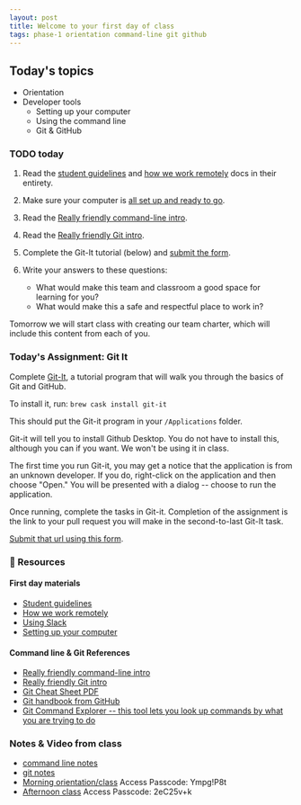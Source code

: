 ```yaml
---
layout: post
title: Welcome to your first day of class
tags: phase-1 orientation command-line git github
---
```


## Today's topics

- Orientation
- Developer tools
  - Setting up your computer
  - Using the command line
  - Git & GitHub

### TODO today

1. Read the [student guidelines](https://github.com/momentumlearn/student-resources/blob/main/articles/student-guidelines.md) and [how we work remotely](https://github.com/momentumlearn/student-resources/blob/master/articles/working-remotely.md) docs in their entirety.
2. Make sure your computer is [all set up and ready to go](https://github.com/momentumlearn/student-resources/blob/master/articles/setup.md).
3. Read the [Really friendly command-line intro](https://drive.google.com/open?id=1E4ALJrjclTYE4C6lwIV517-SOXiZ-Dqb).
4. Read the [Really friendly Git intro](https://drive.google.com/open?id=125rubyTQpBwmpi6I_UzUWfT1aXeHmy5n).
5. Complete the Git-It tutorial (below) and [submit the form](https://forms.gle/hKL37abHZ7TEoyWT6).
6. Write your answers to these questions:

   - What would make this team and classroom a good space for learning for you?
   - What would make this a safe and respectful place to work in?

  Tomorrow we will start class with creating our team charter, which will include this content from each of you.

### Today's Assignment: Git It

Complete [Git-It](https://github.com/jlord/git-it-electron), a tutorial program that will walk you through the basics of Git and GitHub.

To install it, run:
`brew cask install git-it`

This should put the Git-it program in your `/Applications` folder.

Git-it will tell you to install Github Desktop. You do not have to install this, although you can if you want. We won't be using it in class.

The first time you run Git-it, you may get a notice that the application is from an unknown developer. If you do, right-click on the application and then choose "Open." You will be presented with a dialog -- choose to run the application.

Once running, complete the tasks in Git-it. Completion of the assignment is the link to your pull request you will make in the second-to-last Git-It task.

[Submit that url using this form](https://forms.gle/hKL37abHZ7TEoyWT6).

### 🔖 Resources

#### First day materials

- [Student guidelines](https://github.com/momentumlearn/student-resources/blob/main/articles/student-guidelines.md)
- [How we work remotely](https://github.com/momentumlearn/student-resources/blob/master/articles/working-remotely.md)
- [Using Slack](https://slack.com/resources/using-slack/slack-tutorials)
- [Setting up your computer](https://github.com/momentumlearn/student-resources/blob/master/articles/setup.md)

#### Command line & Git References

- [Really friendly command-line intro](https://drive.google.com/file/d/1E4ALJrjclTYE4C6lwIV517-SOXiZ-Dqb/view?usp=sharing)
- [Really friendly Git intro](https://drive.google.com/open?id=125rubyTQpBwmpi6I_UzUWfT1aXeHmy5n)
- [Git Cheat Sheet PDF](https://education.github.com/git-cheat-sheet-education.pdf)
- [Git handbook from GitHub](https://guides.github.com/introduction/git-handbook/)
- [Git Command Explorer -- this tool lets you look up commands by what you are trying to do](https://gitexplorer.com/)


### Notes & Video from class

- [command line notes](https://github.com/momentum-team-5/notes/blob/main/command-line.md)
- [git notes](https://github.com/momentum-team-5/notes/blob/main/git.md)
- [Morning orientation/class](https://us02web.zoom.us/rec/share/IbsncjzWbys-RZYBv5iQIdCfvYeHtDmF-tAbe85GuT46N4iYxhpLuD3yyZNx1mJQ.JmhM-9oyBS2IDVhZ) Access Passcode: Ympg!P8t
- [Afternoon class](https://us02web.zoom.us/rec/share/CxEL1hgdXbVzbiwQ-x-WXgglwSbV8h3WaQeItsjJKL2udKBXjnM0bX4J3JFNXOS-.cmKNOvTGM5oCKmJn) Access Passcode: 2eC25v+k
